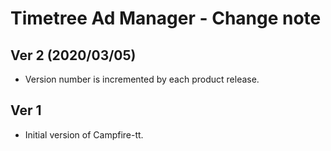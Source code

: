 # Timetree Ad Manager - Change note

## Ver 2 (2020/03/05)
* Version number is incremented by each product release.

## Ver 1
* Initial version of Campfire-tt.

